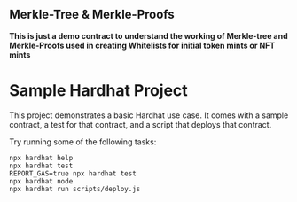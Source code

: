 ## Merkle-Tree & Merkle-Proofs

**This is just a demo contract to understand the working of Merkle-tree and Merkle-Proofs used in creating Whitelists for initial token mints or NFT mints**


# Sample Hardhat Project

This project demonstrates a basic Hardhat use case. It comes with a sample contract, a test for that contract, and a script that deploys that contract.

Try running some of the following tasks:

```shell
npx hardhat help
npx hardhat test
REPORT_GAS=true npx hardhat test
npx hardhat node
npx hardhat run scripts/deploy.js
```
